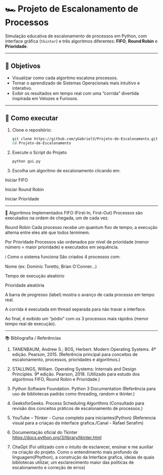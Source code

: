 # 🏎️ Projeto de Escalonamento de Processos

Simulação educativa de escalonamento de processos em Python, com interface gráfica (`tkinter`) e três algoritmos diferentes: **FIFO**, **Round Robin** e **Prioridade**.

---

## 🎯 Objetivos

- Visualizar como cada algoritmo escalona processos.
- Tornar o aprendizado de Sistemas Operacionais mais intuitivo e interativo.
- Exibir os resultados em tempo real com uma “corrida” divertida inspirada em Velozes e Furiosos.

---

## 🚀 Como executar

1. Clone o repositório:
   ```bash
   git clone https://github.com/yGabrielV/Projeto-de-Escalonamento.git
   cd Projeto-de-Escalonamento

2. Execute o Script do Projeto
   ```bash
   python gui.py
   
3. Escolha um algoritmo de escalonamento clicando em:

Iniciar FIFO

Iniciar Round Robin

Iniciar Prioridade

---

🧠 Algoritmos Implementados
FIFO (First-In, First-Out)
Processos são executados na ordem de chegada, um de cada vez.

Round Robin
Cada processo recebe um quantum fixo de tempo; a execução alterna entre eles até que todos terminem.

Por Prioridade
Processos são ordenados por nível de prioridade (menor número = maior prioridade) e executados em sequência.

ℹ️ Como o sistema funciona
São criados 4 processos com:

Nome (ex: Dominic Toretto, Brian O'Conner…)

Tempo de execução aleatório

Prioridade aleatória

A barra de progresso (label) mostra o avanço de cada processo em tempo real.

A corrida é executada em thread separada para não travar a interface.

Ao final, é exibido um “pódio” com os 3 processos mais rápidos (menor tempo real de execução).

---

📚 Bibliografia / Referências
1. TANENBAUM, Andrew S.; BOS, Herbert. Modern Operating Systems. 4ª edição. Pearson, 2015.
(Referência principal para conceitos de escalonamento, processos, prioridades e algoritmos.)

2. STALLINGS, William. Operating Systems: Internals and Design Principles. 9ª edição. Pearson, 2018.
(Utilizado para estudo dos algoritmos FIFO, Round Robin e Prioridade.)

3. Python Software Foundation. Python 3 Documentation
(Referência para uso de bibliotecas padrão como threading, random e tkinter.)

4. GeeksforGeeks. Process Scheduling Algorithms
(Consultado para revisão dos conceitos práticos de escalonamento de processos.)

5. YouTube – Ttinker - Curso completo para iniciantes(Python)
   (Referencia visual para a criaçao da interface grafica./Canal - Rafael Serafim)

6. Documentação oficial do Tkinter
https://docs.python.org/3/library/tkinter.html

7. ChaGpt
   (Foi utilizado com o intuito de esclarecer, ensinar e me auxiliar na criação do projeto. Como o entendimento mais profundo da linguagem(Phython), a construção da Interface grafica, ideias de quais bibliotecas utilizar, um esclarecimento maior das politicas de escalonamento e correção de erros)


